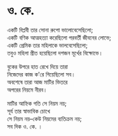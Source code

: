 # ও. কে.
একটি বিপ্লবী তার সোনা রুপো ভালোবেসেছিলো;  
একটি বণিক আত্মহত্যা করেছিলো পরবর্তী জীবনের লোভে;  
একটি প্রেমিক তার মহিলাকে ভালবেসেছিলো;  
তবুও মহিলা প্রীত হয়েছিলো দশজন মূর্খের বিক্ষোভে।  

বুকের উপরে হাত রেখে দিয়ে তারা  
নিজেদের কাজ ক'রে গিয়েছিলো সব।  
অবশেষে তারা আজ মাটির ভিতরে  
অপরের নিয়মে নীরব।  

মাটির আহ্নিক গতি সে নিয়ম নয়;  
সূর্য তার স্বাভাবিক চোখে  
সে নিয়ম নয়–কেউ নিয়মের ব্যতিক্রম নয়;  
সব দিক ও. কে. ।  
